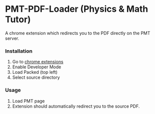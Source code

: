 # PMT-PDF-Loader (Physics & Math Tutor) 
A chrome extension which redirects you to the PDF directly on the PMT server.

### Installation
1. Go to [chrome extensions](chrome://extensions/ "Chrome Extensions")
2. Enable Developer Mode
3. Load Packed (top left)
4. Select source directory

### Usage
1. Load PMT page
2. Extension should automatically redirect you to the source PDF.

